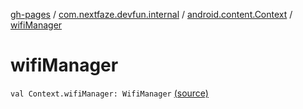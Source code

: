 [gh-pages](../../index.md) / [com.nextfaze.devfun.internal](../index.md) / [android.content.Context](index.md) / [wifiManager](.)

# wifiManager

`val Context.wifiManager: WifiManager` [(source)](https://github.com/NextFaze/dev-fun/tree/master/devfun/src/main/java/com/nextfaze/devfun/internal/ContextExt.kt#L16)